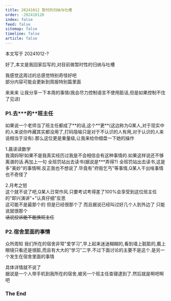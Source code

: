 ```yaml
---
title: 20241012 暂时的归纳与吐槽
order: -202410120
index: false
feed: false
sitemap: false
timeline: false
article: false
---
```


本文写于 20241012-?

好了,本文是我回家后写的,对目前做暂时性的归纳与吐槽  

我感觉这周过的总感觉特别奇怪好吧  
部分内容可能会更新到周报特别篇里面  

来来来 让我分享一下本周的事情(我会尽力控制语言不使用脏话,但是如果控制不住了见谅)  

### P1.去\*\*\*的\*\*班主任  
如果说一个老师当了班主任都成了\*\*的话,这个\*\*更\*\*(这边称为Q某人,对于现实中的人来说你咋藏其实都没用了,打码隐喻只是对于不认识的人有用,对于认识的人来说相当于没有).那么这位更是重量级,让我来给你细盘一下她的操作  

1.晨读读数学  
我滴妈呀!如果不是我真实经历过我是不会相信会有这种事情的.如果这样说还不够离谱的话.再加上一句 全班罚站出去读书(据说是\*\*\*弄得?) 全班罚站出去读书,这是多"美妙"的事情啊.反正我也不想说了.毕竟有"府衙乞丐"等事情,Q某人干出啥事情也不奇怪了  

2.月考之怒  
这个就不说了吧,Q某人日常作风.只要考试考得差了100%会享受到这位班主任的"即兴演讲"+"认真仔细"反思  
这可能不是最那个的 但是已经很那个了 而且据说已经叫过好几个人到外边了 只能说就很那个  
~~话说投诉能不能换班主任~~  

### P2.宿舍里面的事情  

众所周知 我们所在的宿舍非常"爱学习",早上起来迷迷糊糊的,看到墙上脏脏的,戴上眼镜只看还是很脏,而且有大大的"学习"二字.不过下面讨论的主要不是这个.是另一个发生在宿舍里面的事情  

具体详情就不说了  
据说是一个人带手机到我所在的宿舍,被另一个班主任查寝逮到了.然后就是啊吧啊吧  

### The End